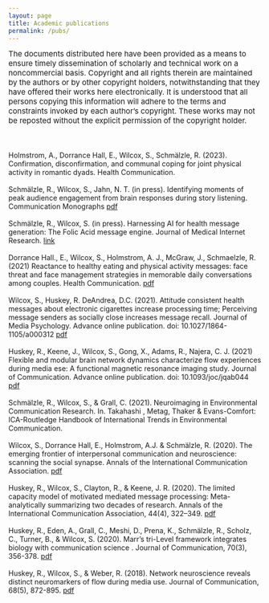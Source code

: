 ```yaml
---
layout: page
title: Academic publications
permalink: /pubs/
---
```

<script type="text/javascript" src="https://d1bxh8uas1mnw7.cloudfront.net/assets/embed.js"></script>
<span style="font-size: 15px !important;">The documents distributed here have been provided as a means to ensure timely dissemination of scholarly and technical work on a noncommercial basis. Copyright and all rights therein are maintained by the authors or by other copyright holders, notwithstanding that they have offered their works here electronically. It is understood that all persons copying this information will adhere to the terms and constraints invoked by each author’s copyright. These works may not be reposted without the explicit permission of the copyright holder.</span>
<br>
<br>
<br><br>
Holmstrom, A., Dorrance Hall, E., Wilcox, S., Schmälzle, R. (2023). Confirmation, disconfirmation, and communal coping for joint physical activity in romantic dyads. Health Communication.
<br><br>
Schmälzle, R., Wilcox, S., Jahn, N. T. (in press). Identifying moments of peak audience engagement from brain responses during story listening. Communication
Monographs [pdf](https://www.tandfonline.com/doi/pdf/10.1080/03637751.2022.2032229)
<br><br>
Schmälzle, R., Wilcox, S. (in press). Harnessing AI for health message generation: The Folic Acid message engine. Journal of Medical Internet Research. [link](https://www.jmir.org/2022/1/e28858/)
<br><br>
Dorrance Hall., E., Wilcox, S., Holmstrom, A. J., McGraw, J., Schmaelzle, R. (2021) Reactance to healthy eating and physical activity messages: face threat and face management strategies in memorable daily conversations among couples. Health Communication. [pdf](https://www.tandfonline.com/doi/pdf/10.1080/10410236.2021.2010354)
<br><br>
Wilcox, S., Huskey, R. DeAndrea, D.C. (2021). Attitude consistent health messages about electronic cigarettes increase processing time; Perceiving message senders as socially close increases message recall. Journal of Media Psychology. Advance online publication. doi: 10.1027/1864-1105/a000312 [pdf](https://cogcommscience.com/wp-content/uploads/2021/11/wilcox_et_al_2021.pdf)
<br><br>
Huskey, R., Keene, J., Wilcox, S., Gong, X., Adams, R., Najera, C. J. (2021) Flexible and modular brain network dynamics characterize flow experiences during media ese: A functional magnetic resonance imaging study. Journal of Communication. Advance online publication. doi: 10.1093/joc/jqab044 [pdf](https://cogcommscience.com/wp-content/uploads/2021/11/huskey_et_al_2021.pdf)
<br><br>
Schmälzle, R., Wilcox, S., & Grall, C. (2021). Neuroimaging in Environmental Communication Research. In. Takahashi , Metag, Thaker & Evans-Comfort: ICA-Routledge Handbook of International Trends in Environmental Communication.
<br><br>
Wilcox, S., Dorrance Hall, E., Holmstrom, A.J. & Schmälzle, R. (2020). The emerging frontier of interpersonal communication and neuroscience: scanning the social synapse. Annals of the International Communication Association. [pdf](https://www.tandfonline.com/eprint/R6CV7ACTBTEWNMTG3CT6/full?target=10.1080/23808985.2020.1843366)
<br><br>
Huskey, R., Wilcox, S., Clayton, R., & Keene, J. R. (2020). The limited capacity model of motivated mediated message processing: Meta-analytically summarizing two decades of research. Annals of the International Communication Association, 44(4), 322–349. 
[pdf](https://cogcommscience.com/wp-content/uploads/2020/11/huskey_wilcox_clayton_keene_2020.pdf)
<br><br>
Huskey, R., Eden, A., Grall, C., Meshi, D., Prena, K., Schmälzle, R.,  Scholz, C., Turner, B., & Wilcox, S. (2020). Marr’s tri-Level framework integrates biology with communication science . Journal of Communication, 70(3), 356-378. [pdf](https://nomcomm.github.io/publications/pdfs/huskey2020marr.pdf)
<br><br>
Huskey, R., Wilcox, S., & Weber, R. (2018). Network neuroscience reveals distinct neuromarkers of flow during media use. Journal of Communication, 68(5), 872-895. [pdf](https://cogcommscience.com/wp-content/uploads/2018/10/huskey_wilcox_weber_2018.pdf)
<br><br>
